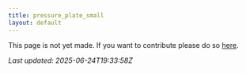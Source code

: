 ```yaml
---
title: pressure_plate_small
layout: default
---
```


This page is not yet made. If you want to contribute please do so [here](https://github.com/CrazyH2/Bigstone/blob/wiki/components/pressure_plate_small.md).

_Last updated: 2025-06-24T19:33:58Z_
